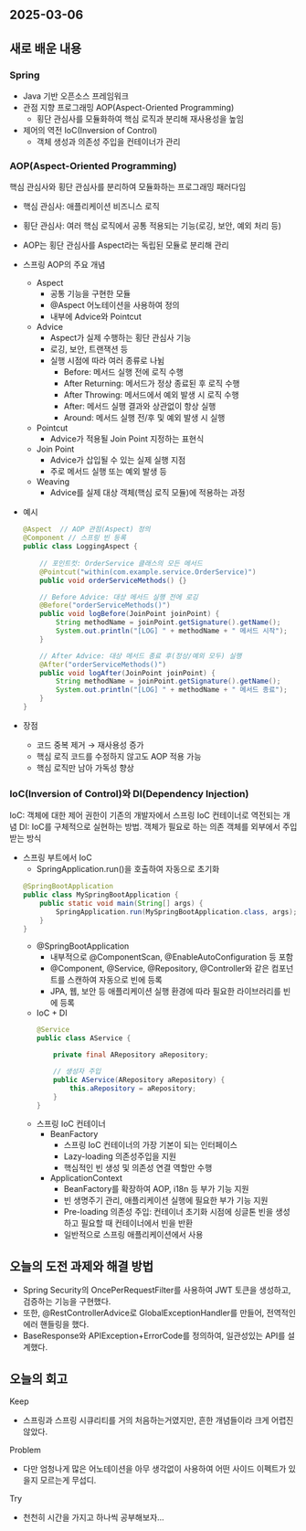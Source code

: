 ## 2025-03-06

## 새로 배운 내용
### Spring
- Java 기반 오픈소스 프레임워크
- 관점 지향 프로그래밍 AOP(Aspect-Oriented Programming)
    - 횡단 관심사를 모듈화하여 핵심 로직과 분리해 재사용성을 높임
- 제어의 역전 IoC(Inversion of Control)
    - 객체 생성과 의존성 주입을 컨테이너가 관리
### AOP(Aspect-Oriented Programming)
핵심 관심사와 횡단 관심사를 분리하여 모듈화하는 프로그래밍 패러다임
- 핵심 관심사: 애플리케이션 비즈니스 로직
- 횡단 관심사: 여러 핵심 로직에서 공통 적용되는 기능(로깅, 보안, 예외 처리 등)    
- AOP는 횡단 관심사를 Aspect라는 독립된 모듈로 분리해 관리
- 스프링 AOP의 주요 개념
    - Aspect
        - 공통 기능을 구현한 모듈
        - @Aspect 어노테이션을 사용하여 정의
        - 내부에 Advice와 Pointcut
    - Advice
        - Aspect가 실제 수행하는 횡단 관심사 기능
        - 로깅, 보안, 트랜잭션 등
        - 실행 시점에 따라 여러 종류로 나뉨
            - Before: 메서드 실행 전에 로직 수행
            - After Returning: 메서드가 정상 종료된 후 로직 수행
            - After Throwing: 메서드에서 예외 발생 시 로직 수행
            - After: 메서드 실행 결과와 상관없이 항상 실행
            - Around: 메서드 실행 전/후 및 예외 발생 시 실행
    - Pointcut
        - Advice가 적용될 Join Point 지정하는 표현식
    - Join Point
        - Advice가 삽입될 수 있는 실제 실행 지점
        - 주로 메서드 실행 또는 예외 발생 등
    - Weaving
        - Advice를 실제 대상 객체(핵심 로직 모듈)에 적용하는 과정
- 예시
    
    ```java
    @Aspect  // AOP 관점(Aspect) 정의
    @Component // 스프링 빈 등록
    public class LoggingAspect {
        
        // 포인트컷: OrderService 클래스의 모든 메서드
        @Pointcut("within(com.example.service.OrderService)")
        public void orderServiceMethods() {}
    
        // Before Advice: 대상 메서드 실행 전에 로깅
        @Before("orderServiceMethods()")
        public void logBefore(JoinPoint joinPoint) {
            String methodName = joinPoint.getSignature().getName();
            System.out.println("[LOG] " + methodName + " 메서드 시작");
        }
    
        // After Advice: 대상 메서드 종료 후(정상/예외 모두) 실행
        @After("orderServiceMethods()")
        public void logAfter(JoinPoint joinPoint) {
            String methodName = joinPoint.getSignature().getName();
            System.out.println("[LOG] " + methodName + " 메서드 종료");
        }
    }
    
    ```
- 장점    
    - 코드 중복 제거 → 재사용성 증가
    - 핵심 로직 코드를 수정하지 않고도 AOP 적용 가능
    - 핵심 로직만 남아 가독성 향상

### IoC(Inversion of Control)와 DI(Dependency Injection)
IoC: 객체에 대한 제어 권한이 기존의 개발자에서 스프링 IoC 컨테이너로 역전되는 개념
DI: IoC를 구체적으로 실현하는 방법. 객체가 필요로 하는 의존 객체를 외부에서 주입받는 방식
- 스프링 부트에서 IoC
    - SpringApplication.run()을 호출하여 자동으로 초기화
    ```java
    @SpringBootApplication
    public class MySpringBootApplication {
        public static void main(String[] args) {
            SpringApplication.run(MySpringBootApplication.class, args);
        }
    }
    ```
    - @SpringBootApplication
        - 내부적으로 @ComponentScan, @EnableAutoConfiguration 등 포함
        - @Component, @Service, @Repository, @Controller와 같은 컴포넌트를 스캔하여 자동으로 빈에 등록
        - JPA, 웹, 보안 등 애플리케이션 실행 환경에 따라 필요한 라이브러리를 빈에 등록
    - IoC + DI
        ```java
        @Service
        public class AService {
        
            private final ARepository aRepository;
        
            // 생성자 주입
            public AService(ARepository aRepository) {
                this.aRepository = aRepository;
            }
        }
        ```
    - 스프링 IoC 컨테이너
        - BeanFactory
            - 스프링 IoC 컨테이너의 가장 기본이 되는 인터페이스
            - Lazy-loading 의존성주입을 지원
            - 핵심적인 빈 생성 및 의존성 연결 역할만 수행
        - ApplicationContext
            - BeanFactory를 확장하여 AOP, i18n 등 부가 기능 지원
            - 빈 생명주기 관리, 애플리케이션 실행에 필요한 부가 기능 지원
            - Pre-loading 의존성 주입: 컨테이너 초기화 시점에 싱글톤 빈을 생성하고 필요할 때 컨테이너에서 빈을 반환
            - 일반적으로 스프링 애플리케이션에서 사용


## 오늘의 도전 과제와 해결 방법
- Spring Security의 OncePerRequestFilter를 사용하여 JWT 토큰을 생성하고, 검증하는 기능을 구현했다.
- 또한, @RestControllerAdvice로 GlobalExceptionHandler를 만들어, 전역적인 에러 핸들링을 했다.
- BaseResponse와 APIException+ErrorCode를 정의하여, 일관성있는 API를 설계했다.

## 오늘의 회고
Keep
- 스프링과 스프링 시큐리티를 거의 처음하는거였지만, 흔한 개념들이라 크게 어렵진 않았다.

Problem
- 다만 엄청나게 많은 어노테이션을 아무 생각없이 사용하여 어떤 사이드 이펙트가 있을지 모르는게 무섭디.

Try
- 천천히 시간을 가지고 하나씩 공부해보자...
